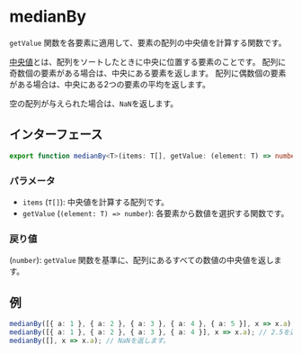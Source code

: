 # medianBy

`getValue` 関数を各要素に適用して、要素の配列の中央値を計算する関数です。

[中央値](./median.md)とは、配列をソートしたときに中央に位置する要素のことです。
配列に奇数個の要素がある場合は、中央にある要素を返します。
配列に偶数個の要素がある場合は、中央にある2つの要素の平均を返します。

空の配列が与えられた場合は、`NaN`を返します。

## インターフェース

```typescript
export function medianBy<T>(items: T[], getValue: (element: T) => number): number;
```

### パラメータ

- `items` (`T[]`): 中央値を計算する配列です。
- `getValue` (`(element: T) => number`): 各要素から数値を選択する関数です。

### 戻り値

(`number`): `getValue` 関数を基準に、配列にあるすべての数値の中央値を返します。

## 例

```typescript
medianBy([{ a: 1 }, { a: 2 }, { a: 3 }, { a: 4 }, { a: 5 }], x => x.a); // 3を返します。
medianBy([{ a: 1 }, { a: 2 }, { a: 3 }, { a: 4 }], x => x.a); // 2.5を返します。
medianBy([], x => x.a); // NaNを返します。
```
